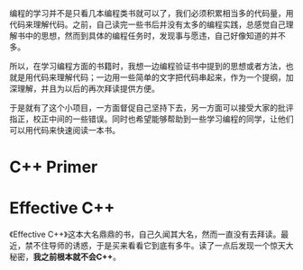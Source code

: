 编程的学习并不是只看几本编程类书就可以了，我们必须积累相当多的代码量，用代码来理解代码。之前，自己读完一些书后并没有太多的编程实践，总感觉自己理解书中的思想，然而到具体的编程任务时，发现事与愿违，自己好像知道的并不多。

所以，在学习编程方面的书籍时，我想一边编程验证书中提到的思想或者方法，也就是用代码来理解代码；一边用一些简单的文字把代码串起来，作为一个提纲，加深理解，并且为以后的再次拜读提供方便。

于是就有了这个小项目，一方面督促自己坚持下去，另一方面可以接受大家的批评指正，校正中间的一些错误。同时也希望能够帮助到一些学习编程的同学，让他们可以用代码来快速阅读一本书。

# C++ Primer



# Effective C++

《Effective C++》这本大名鼎鼎的书，自己久闻其大名，然而一直没有去拜读。最近，禁不住导师的诱惑，于是买来看看它到底有多牛。读了一点后发现一个惊天大秘密，**我之前根本就不会C++**。 


